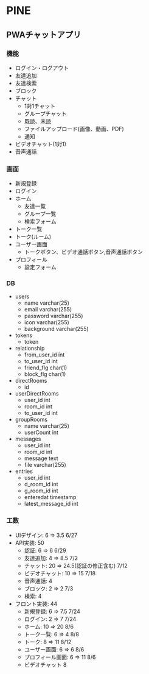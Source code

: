 # PINE
## PWAチャットアプリ

### 機能
- ログイン・ログアウト
- 友達追加
- 友達検索
- ブロック
- チャット
  - 1対1チャット
  - グループチャット
  - 既読、未読
  - ファイルアップロード(画像、動画、PDF)
  - 通知
- ビデオチャット(1対1)
- 音声通話

### 画面
- 新規登録
- ログイン
- ホーム
  - 友達一覧
  - グループ一覧
  - 検索フォーム
- トーク一覧
- トーク(ルーム)
- ユーザー画面
  - トークボタン、ビデオ通話ボタン,音声通話ボタン
- プロフィール
  - 設定フォーム

### DB
- users
  - name varchar(25)
  - email varchar(255)
  - password varchar(255)
  - icon varchar(255)
  - background varchar(255)
- tokens
  - token
- relationship
  - from_user_id int
  - to_user_id int
  - friend_flg char(1)
  - block_flg char(1)
- directRooms
  - id
- userDirectRooms
  - user_id int
  - room_id int
  - to_user_id int
- groupRooms
  - name varchar(25)
  - userCount int
- messages
  - user_id int
  - room_id int
  - message text
  - file varchar(255)
- entries
  - user_id int
  - d_room_id int
  - g_room_id int
  - enteredat timestamp
  - latest_message_id int

### 工数
- UIデザイン: 6 => 3.5 6/27
- API実装: 50
  - 認証: 6 => 6 6/29
  - 友達追加: 4 => 8.5 7/2
  - チャット: 20 => 24.5(認証の修正含む) 7/12
  - ビデオチャット: 10 => 15 7/18
  - 音声通話: 4
  - ブロック: 2 => 2 7/3
  - 検索: 4
- フロント実装: 44
  - 新規登録: 6 => 7.5 7/24
  - ログイン: 2 => 7 7/24
  - ホーム: 10 => 20 8/6
  - トーク一覧: 6 => 4 8/8
  - トーク: 8 => 11 8/12
  - ユーザー画面: 6 => 6 8/6
  - プロフィール画面: 6 => 11 8/6
  - ビデオチャット 8